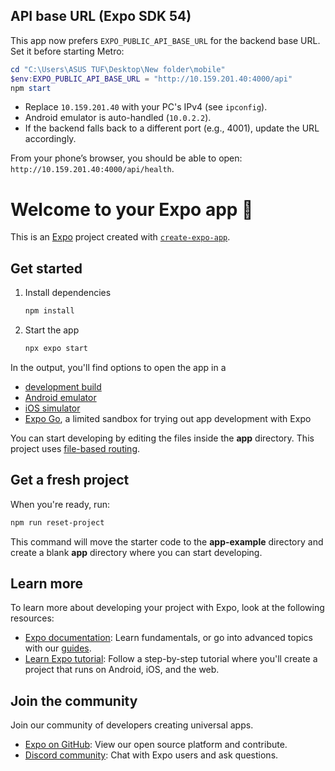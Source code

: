 ## API base URL (Expo SDK 54)

This app now prefers `EXPO_PUBLIC_API_BASE_URL` for the backend base URL. Set it before starting Metro:

```powershell
cd "C:\Users\ASUS TUF\Desktop\New folder\mobile"
$env:EXPO_PUBLIC_API_BASE_URL = "http://10.159.201.40:4000/api"
npm start
```

- Replace `10.159.201.40` with your PC's IPv4 (see `ipconfig`).
- Android emulator is auto-handled (`10.0.2.2`).
- If the backend falls back to a different port (e.g., 4001), update the URL accordingly.

From your phone’s browser, you should be able to open: `http://10.159.201.40:4000/api/health`.

# Welcome to your Expo app 👋

This is an [Expo](https://expo.dev) project created with [`create-expo-app`](https://www.npmjs.com/package/create-expo-app).

## Get started

1. Install dependencies

   ```bash
   npm install
   ```

2. Start the app

   ```bash
   npx expo start
   ```

In the output, you'll find options to open the app in a

- [development build](https://docs.expo.dev/develop/development-builds/introduction/)
- [Android emulator](https://docs.expo.dev/workflow/android-studio-emulator/)
- [iOS simulator](https://docs.expo.dev/workflow/ios-simulator/)
- [Expo Go](https://expo.dev/go), a limited sandbox for trying out app development with Expo

You can start developing by editing the files inside the **app** directory. This project uses [file-based routing](https://docs.expo.dev/router/introduction).

## Get a fresh project

When you're ready, run:

```bash
npm run reset-project
```

This command will move the starter code to the **app-example** directory and create a blank **app** directory where you can start developing.

## Learn more

To learn more about developing your project with Expo, look at the following resources:

- [Expo documentation](https://docs.expo.dev/): Learn fundamentals, or go into advanced topics with our [guides](https://docs.expo.dev/guides).
- [Learn Expo tutorial](https://docs.expo.dev/tutorial/introduction/): Follow a step-by-step tutorial where you'll create a project that runs on Android, iOS, and the web.

## Join the community

Join our community of developers creating universal apps.

- [Expo on GitHub](https://github.com/expo/expo): View our open source platform and contribute.
- [Discord community](https://chat.expo.dev): Chat with Expo users and ask questions.
